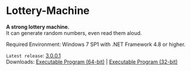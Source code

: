 # Lottery-Machine
**A strong lottery machine.**\
It can generate random numbers, even read them aloud.

Required Environment: Windows 7 SP1 with .NET Framework 4.8 or higher.

`Latest release`: [3.0.0.1](https://github.com/Python-Object-Developers/Lottery-Machine/releases/tag/v3.0.0.1)\
Downloads: [Executable Program (64-bit)](https://github.com/Python-Object-Developers/Lottery-Machine/releases/download/v3.0.0.1/Lottery-Machine-3.0.0.1-AMD64.exe)  |  [Executable Program (32-bit)](https://github.com/Python-Object-Developers/Lottery-Machine/releases/download/v3.0.0.1/Lottery-Machine-3.0.0.1.exe)
